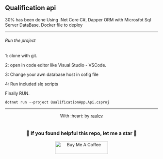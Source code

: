 ## Qualification api
30% has been done
Using .Net Core C#, Dapper ORM with Microsfot Sql Server DataBase. Docker file to deploy

------------
###### Run the project

1: clone with git.

2: open in code editor like Visual Studio - VSCode.

3: Change your awn database host in cofig file

4: Run included slq scripts

Finally RUN.
 ```
 dotnet run --project QualificationApp.Api.csproj
 ```
------------------------------------------------------------------------
<p align="center">
	With :heart: by <a href="https://www.raulcv.com" target="_blank">raulcv</a>
</p>

#
<h3 align="center">🤗 If you found helpful this repo, let me a star 🐣</h3>
<p align="center">
<a href="https://www.buymeacoffee.com/iraulcv" target="_blank"><img src="https://cdn.buymeacoffee.com/buttons/default-orange.png" alt="Buy Me A Coffee" height="41" width="174"></a>
</p>
